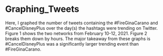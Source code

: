 # Graphing_Tweets
Here, I graphed the number of tweets containing the #FireGinaCarano and #CancelDisneyPlus over the day(s) the hashtags were trending on Twitter.
Figure 1 shows the two networks from February 10-12, 2021. Figure 2 breaks them down by hours. The major takeaway from these graphs is #CancelDisneyPlus was a significantly larger trending event than #FireGinaCarano.
